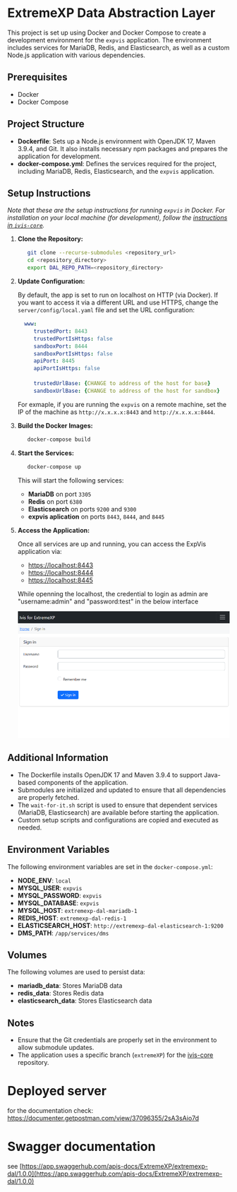 # ExtremeXP Data Abstraction Layer

This project is set up using Docker and Docker Compose to create a development environment for the `expvis` application. The environment includes services for MariaDB, Redis, and Elasticsearch, as well as a custom Node.js application with various dependencies.

## Prerequisites

- Docker
- Docker Compose

## Project Structure

- **Dockerfile**: Sets up a Node.js environment with OpenJDK 17, Maven 3.9.4, and Git. It also installs necessary npm packages and prepares the application for development.
- **docker-compose.yml**: Defines the services required for the project, including MariaDB, Redis, Elasticsearch, and the `expvis` application.

## Setup Instructions

*Note that these are the setup instructions for running `expvis` in Docker. For installation on your local machine (for development), follow the [instructions in `ivis-core`](https://github.com/smartarch/ivis-core/wiki/Local-installation-for-development).*

1. **Clone the Repository:**

   ```bash
      git clone --recurse-submodules <repository_url>
      cd <repository_directory>
      export DAL_REPO_PATH=<repository_directory>
   ```

1. **Update Configuration:**

   By default, the app is set to run on localhost on HTTP (via Docker). If you want to access it via a different URL and use HTTPS, change the `server/config/local.yaml` file and set the URL configuration:

   ```yaml
     www:
        trustedPort: 8443
        trustedPortIsHttps: false
        sandboxPort: 8444
        sandboxPortIsHttps: false
        apiPort: 8445
        apiPortIsHttps: false
      
        trustedUrlBase: {CHANGE to address of the host for base}
        sandboxUrlBase: {CHANGE to address of the host for sandbox}
   ```
   For exmaple, if you are running the `expvis` on a remote machine, set the IP of the machine as `http://x.x.x.x:8443` and `http://x.x.x.x:8444`.

1. **Build the Docker Images:**

   ```bash
      docker-compose build
   ```

1. **Start the Services:**

   ```bash
      docker-compose up
   ```

   This will start the following services:
   - **MariaDB** on port `3305`
   - **Redis** on port `6380`
   - **Elasticsearch** on ports `9200` and `9300`
   - **expvis aplication** on ports `8443`, `8444`, and `8445`

1. **Access the Application:**

   Once all services are up and running, you can access the ExpVis application via:

   - [https://localhost:8443](https://localhost:8443)
   - [https://localhost:8444](https://localhost:8444)
   - [https://localhost:8445](https://localhost:8445)

   While openning the localhost, the credential to login as admin are "username:admin" and "password:test" in the below interface

   ![alt text](readme-content/first-page.png)

## Additional Information

- The Dockerfile installs OpenJDK 17 and Maven 3.9.4 to support Java-based components of the application.
- Submodules are initialized and updated to ensure that all dependencies are properly fetched.
- The `wait-for-it.sh` script is used to ensure that dependent services (MariaDB, Elasticsearch) are available before starting the application.
- Custom setup scripts and configurations are copied and executed as needed.

## Environment Variables

The following environment variables are set in the `docker-compose.yml`:

- **NODE_ENV**: `local`
- **MYSQL_USER**: `expvis`
- **MYSQL_PASSWORD**: `expvis`
- **MYSQL_DATABASE**: `expvis`
- **MYSQL_HOST**: `extremexp-dal-mariadb-1`
- **REDIS_HOST**: `extremexp-dal-redis-1`
- **ELASTICSEARCH_HOST**: `http://extremexp-dal-elasticsearch-1:9200`
- **DMS_PATH**: `/app/services/dms`

## Volumes

The following volumes are used to persist data:

- **mariadb_data**: Stores MariaDB data
- **redis_data**: Stores Redis data
- **elasticsearch_data**: Stores Elasticsearch data

## Notes

- Ensure that the Git credentials are properly set in the environment to allow submodule updates.
- The application uses a specific branch (`extremeXP`) for the [ivis-core](https://github.com/smartarch/ivis-core) repository.


# Deployed server
for the documentation check:
https://documenter.getpostman.com/view/37096355/2sA3sAio7d

# Swagger documentation
see [https://app.swaggerhub.com/apis-docs/ExtremeXP/extremexp-dal/1.0.0](https://app.swaggerhub.com/apis-docs/ExtremeXP/extremexp-dal/1.0.0)

